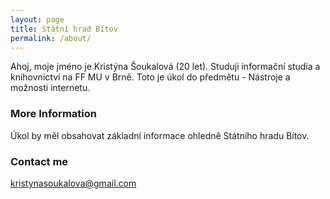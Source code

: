 ```yaml
---
layout: page
title: Státní hrad Bítov
permalink: /about/
---
```


Ahoj, 
moje jméno je Kristýna Šoukalová (20 let). Studuji informační studia a knihovnictví na FF MU v Brně.
Toto je úkol do předmětu - Nástroje a možnosti internetu.

### More Information

Úkol by měl obsahovat základní informace ohledně Státního hradu Bítov.

### Contact me

[kristynasoukalova@gmail.com](mailto:kristynasoukalova@gmail.com)
